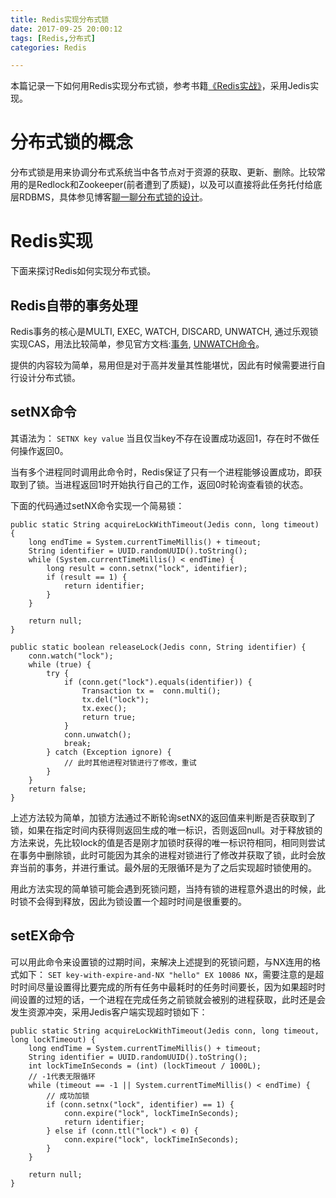 ```yaml
---
title: Redis实现分布式锁
date: 2017-09-25 20:00:12
tags: [Redis,分布式]
categories: Redis

---
```

本篇记录一下如何用Redis实现分布式锁，参考书籍[《Redis实战》](https://item.jd.com/11791607.html)，采用Jedis实现。

<!--more-->

# 分布式锁的概念
分布式锁是用来协调分布式系统当中各节点对于资源的获取、更新、删除。比较常用的是Redlock和Zookeeper(前者遭到了质疑)，以及可以直接将此任务托付给底层RDBMS，具体参见博客[聊一聊分布式锁的设计](http://www.weizijun.cn/2016/03/17/%E8%81%8A%E4%B8%80%E8%81%8A%E5%88%86%E5%B8%83%E5%BC%8F%E9%94%81%E7%9A%84%E8%AE%BE%E8%AE%A1/)。
# Redis实现
下面来探讨Redis如何实现分布式锁。
## Redis自带的事务处理
Redis事务的核心是MULTI, EXEC, WATCH, DISCARD, UNWATCH, 通过乐观锁实现CAS，用法比较简单，参见官方文档:[事务](http://redisdoc.com/topic/transaction.html), [UNWATCH命令](http://redisdoc.com/transaction/unwatch.html)。 

提供的内容较为简单，易用但是对于高并发量其性能堪忧，因此有时候需要进行自行设计分布式锁。

## setNX命令
其语法为： ``SETNX key value`` 当且仅当key不存在设置成功返回1，存在时不做任何操作返回0。

当有多个进程同时调用此命令时，Redis保证了只有一个进程能够设置成功，即获取到了锁。当进程返回1时开始执行自己的工作，返回0时轮询查看锁的状态。

下面的代码通过setNX命令实现一个简易锁：

    public static String acquireLockWithTimeout(Jedis conn, long timeout) {
        long endTime = System.currentTimeMillis() + timeout;
        String identifier = UUID.randomUUID().toString();
        while (System.currentTimeMillis() < endTime) {
            long result = conn.setnx("lock", identifier);
            if (result == 1) {
                return identifier;
            }
        }

        return null;
    }

    public static boolean releaseLock(Jedis conn, String identifier) {
        conn.watch("lock");
        while (true) {
            try {
                if (conn.get("lock").equals(identifier)) {
                    Transaction tx =  conn.multi();
                    tx.del("lock");
                    tx.exec();
                    return true;
                }
                conn.unwatch();
                break;
            } catch (Exception ignore) {
                // 此时其他进程对锁进行了修改，重试
            }
        }
        return false;
    }

上述方法较为简单，加锁方法通过不断轮询setNX的返回值来判断是否获取到了锁，如果在指定时间内获得则返回生成的唯一标识，否则返回null。对于释放锁的方法来说，先比较lock的值是否是刚才加锁时获得的唯一标识符相同，相同则尝试在事务中删除锁，此时可能因为其余的进程对锁进行了修改并获取了锁，此时会放弃当前的事务，并进行重试。最外层的无限循环是为了之后实现超时锁使用的。

用此方法实现的简单锁可能会遇到死锁问题，当持有锁的进程意外退出的时候，此时锁不会得到释放，因此为锁设置一个超时时间是很重要的。

## setEX命令
可以用此命令来设置锁的过期时间，来解决上述提到的死锁问题，与NX连用的格式如下： ``SET key-with-expire-and-NX "hello" EX 10086 NX``，需要注意的是超时时间尽量设置得比要完成的所有任务中最耗时的任务时间要长，因为如果超时时间设置的过短的话，一个进程在完成任务之前锁就会被别的进程获取，此时还是会发生资源冲突，采用Jedis客户端实现超时锁如下：

    public static String acquireLockWithTimeout(Jedis conn, long timeout, long lockTimeout) {
        long endTime = System.currentTimeMillis() + timeout;
        String identifier = UUID.randomUUID().toString();
        int lockTimeInSeconds = (int) (lockTimeout / 1000L);
        // -1代表无限循环
        while (timeout == -1 || System.currentTimeMillis() < endTime) {
            // 成功加锁
            if (conn.setnx("lock", identifier) == 1) {
                conn.expire("lock", lockTimeInSeconds);
                return identifier;
            } else if (conn.ttl("lock") < 0) {
                conn.expire("lock", lockTimeInSeconds);
            }
        }

        return null;
    }

